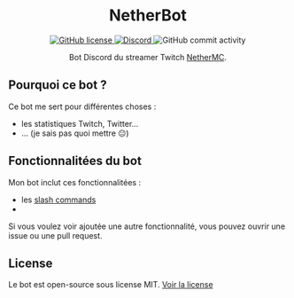 <h1 align="center">NetherBot</h1>
<div align="center">
    <a href="LICENSE">
        <img alt="GitHub license" src="https://img.shields.io/github/license/NetherMCtv/NetherBot?logo=github&style=for-the-badge" />
    </a>
    <a href="https://discord.gg/ygdJQmDuyD">
        <img alt="Discord" src="https://img.shields.io/discord/853738781541924894?color=5865F2&label=discord&logo=discord&logoColor=5865F2&style=for-the-badge" />
    </a>
    <img alt="GitHub commit activity" src="https://img.shields.io/github/commit-activity/w/NetherMCtv/NetherBot?logo=github&style=for-the-badge" />
</div>
<p align="center">Bot Discord du streamer Twitch <a href="https://www.twitch.tv/NetherMCtv">NetherMC</a>.</p>

## Pourquoi ce bot ?

Ce bot me sert pour différentes choses :
- les statistiques Twitch, Twitter&hellip;
- &hellip; (je sais pas quoi mettre 😐)

## Fonctionnalitées du bot

Mon bot inclut ces fonctionnalitées :
- les [slash commands][discord-slash-commands-faq]
- 

Si vous voulez voir ajoutée une autre fonctionnalité, vous pouvez ouvrir une issue ou une pull request.

## License

Le bot est open-source sous license MIT. [Voir la license](LICENSE)

[discord-slash-commands-faq]: https://support.discord.com/hc/fr/articles/1500000368501-Slash-Commands-FAQ